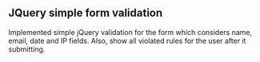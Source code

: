 ## JQuery simple form validation

Implemented simple jQuery validation for the form which considers name, email, date and IP fields. Also, show all violated rules for the user after it submitting.